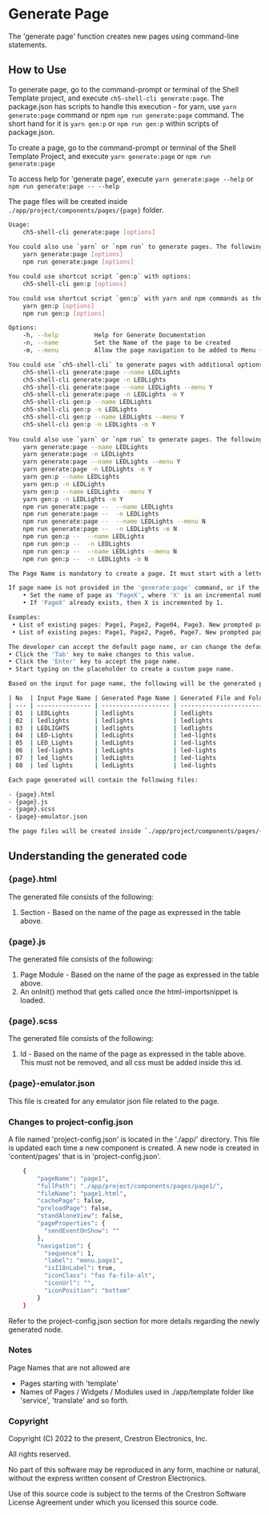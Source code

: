 # Generate Page

The 'generate page' function creates new pages using command-line statements.

## How to Use

To generate page, go to the command-prompt or terminal of the Shell Template project, and execute `ch5-shell-cli generate:page`.
The package.json has scripts to handle this execution - for yarn, use `yarn generate:page` command or npm  `npm run generate:page` command. The short hand for it is `yarn gen:p` or `npm run gen:p` within scripts of package.json.

To create a page, go to the command-prompt or terminal of the Shell Template Project, and execute `yarn generate:page` or `npm run generate:page`

To access help for 'generate page', execute `yarn generate:page --help` or `npm run generate:page -- --help`

The page files will be created inside `./app/project/components/pages/{page}` folder.

```bash
Usage:
    ch5-shell-cli generate:page [options]
    
You could also use `yarn` or `npm run` to generate pages. The following are the commands:
    yarn generate:page [options]
    npm run generate:page [options]

You could use shortcut script `gen:p` with options:
    ch5-shell-cli gen:p [options]

You could use shortcut script `gen:p` with yarn and npm commands as the following:
    yarn gen:p [options]
    npm run gen:p [options]

Options:
    -h, --help          Help for Generate Documentation
    -n, --name          Set the Name of the page to be created
    -m, --menu          Allow the page navigation to be added to Menu (valid input values are 'Y', 'y', 'N', 'n')

You could use `ch5-shell-cli` to generate pages with additional options. The following are some examples:
    ch5-shell-cli generate:page --name LEDLights
    ch5-shell-cli generate:page -n LEDLights
    ch5-shell-cli generate:page --name LEDLights --menu Y
    ch5-shell-cli generate:page -n LEDLights -m Y
    ch5-shell-cli gen:p --name LEDLights
    ch5-shell-cli gen:p -n LEDLights
    ch5-shell-cli gen:p --name LEDLights --menu Y
    ch5-shell-cli gen:p -n LEDLights -m Y
    
You could also use `yarn` or `npm run` to generate pages. The following are the commands:
    yarn generate:page --name LEDLights
    yarn generate:page -n LEDLights
    yarn generate:page --name LEDLights --menu Y
    yarn generate:page -n LEDLights -m Y
    yarn gen:p --name LEDLights
    yarn gen:p -n LEDLights
    yarn gen:p --name LEDLights --menu Y
    yarn gen:p -n LEDLights -m Y
    npm run generate:page --  --name LEDLights
    npm run generate:page --  -n LEDLights
    npm run generate:page --  --name LEDLights --menu N
    npm run generate:page --  -n LEDLights -m N
    npm run gen:p --  --name LEDLights
    npm run gen:p --  -n LEDLights
    npm run gen:p --  --name LEDLights --menu N
    npm run gen:p --  -n LEDLights -m N

The Page Name is mandatory to create a page. It must start with a letter and can contain letters, hyphens, spaces, underscores and numbers.

If page name is not provided in the 'generate:page' command, or if the page name is incorrect, the developer will be prompted to enter a page name, and a default value for the page name will be displayed. This page name will be defaulted with the below business rules:
    • Set the name of page as 'PageX', where 'X' is an incremental number.
    • If 'PageX' already exists, then X is incremented by 1.

Examples:
 • List of existing pages: Page1, Page2, Page04, Page3. New prompted page name is Page4
 • List of existing pages: Page1, Page2, Page6, Page7. New prompted page name is Page3

The developer can accept the default page name, or can change the default page name as needed. The default is page name is displayed as a placeholder in the terminal window. Some additional features to modify default page name are:
• Click the 'Tab' key to make changes to this value.
• Click the 'Enter' key to accept the page name.
• Start typing on the placeholder to create a custom page name.

Based on the input for page name, the following will be the generated pages and file or folder names:

| No  | Input Page Name | Generated Page Name | Generated File and Folder Names |
| --- | --------------- | ------------------- | ------------------------------- |
| 01  | LEDLights       | ledlights           | ledlights                       |
| 02  | ledlights       | ledlights           | ledlights                       |
| 03  | LEDLIGHTS       | ledlights           | ledlights                       |
| 04  | LED-Lights      | ledLights           | led-lights                      |
| 05  | LED_Lights      | ledLights           | led-lights                      |
| 06  | led-lights      | ledLights           | led-lights                      |
| 07  | led_lights      | ledLights           | led-lights                      |
| 08  | led lights      | ledLights           | led-lights                      |

Each page generated will contain the following files:

- {page}.html
- {page}.js
- {page}.scss
- {page}-emulator.json

The page files will be created inside `./app/project/components/pages/{page}` folder. 

```

## Understanding the generated code

### {page}.html

The generated file consists of the following:

1. Section - Based on the name of the page as expressed in the table above.

### {page}.js

The generated file consists of the following:

1. Page Module - Based on the name of the page as expressed in the table above.
2. An onInit() method that gets called once the html-importsnippet is loaded.

### {page}.scss

The generated file consists of the following:

1. Id - Based on the name of the page as expressed in the table above. This must not be removed, and all css must be added inside this id.

### {page}-emulator.json

This file is created for any emulator json file related to the page.

### Changes to project-config.json

A file named 'project-config.json' is located in the './app/' directory. This file is updated each time a new component is created. A new node is created in 'content/pages' that is in 'project-config.json'.

```bash
    {
        "pageName": "page1",
        "fullPath": "./app/project/components/pages/page1/",
        "fileName": "page1.html",
        "cachePage": false,
        "preloadPage": false,
        "standAloneView": false,
        "pageProperties": {
          "sendEventOnShow": ""
        },
        "navigation": {
          "sequence": 1,
          "label": "menu.page1",
          "isI18nLabel": true,
          "iconClass": "fas fa-file-alt",
          "iconUrl": "",
          "iconPosition": "bottom"
        }
    }
```

Refer to the project-config.json section for more details regarding the newly generated node.

### Notes

Page Names that are not allowed are

- Pages starting with 'template'
- Names of Pages / Widgets / Modules used in ./app/template folder like 'service', 'translate' and so forth.

### Copyright

Copyright (C) 2022 to the present, Crestron Electronics, Inc.

All rights reserved.

No part of this software may be reproduced in any form, machine
or natural, without the express written consent of Crestron Electronics.

Use of this source code is subject to the terms of the Crestron Software License Agreement
under which you licensed this source code.